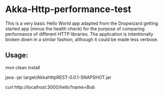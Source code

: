 # Akka-Http-performance-test

This is a very basic Hello World app adapted from the Dropwizard getting started app (minus the health check) 
for the purpose of comparing performance of different HTTP libraries.
The application is intentionally broken down in a similar fashion, although it could be made less verbose.

## Usage:
mvn clean install

java -jar target/AkkaHttpREST-0.0.1-SNAPSHOT.jar

curl http://localhost:3000/hello?name=Bob
